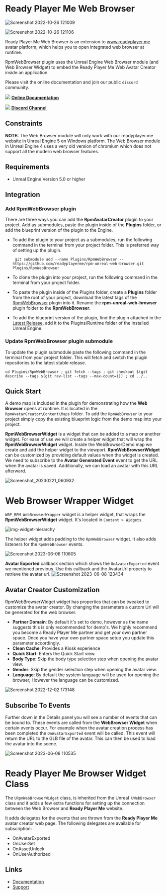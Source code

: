 # Ready Player Me Web Browser

![Screenshot 2022-10-26 121009](https://user-images.githubusercontent.com/108666572/198000086-7771d6a5-70cc-4b39-b087-b0533257d9be.png)

![Screenshot 2022-10-26 121106](https://user-images.githubusercontent.com/108666572/198000119-79ea06ea-4a12-458d-8c7d-88cf7d7ab208.png)

Ready Player Me Web Browser is an extension to www.readyplayer.me avatar platform, which helps you to open integrated web browser at runtime.

RpmWebBrowser plugin uses the Unreal Engine Web Browser module (and Web Browser Widget) to embed the Ready Player Me Web Avatar Creator inside an application.

Please visit the online documentation and join our public `discord` community.

![](https://i.imgur.com/zGamwPM.png) **[Online Documentation]( https://docs.readyplayer.me/ready-player-me/integration-guides/unreal-sdk )**

![](https://i.imgur.com/FgbNsPN.png) **[Discord Channel]( https://discord.gg/9veRUu2 )**

## Constraints

**NOTE:** The Web Browser module will only work with our readyplayer.me website in Unreal Engine 5 on Windows platform. The Web Browser module in Unreal Engine 4 uses a very old version of chromium which does not support all the modern web browser features.

## Requirements

- Unreal Engine Version 5.0 or higher

## Integration

### Add RpmWebBrowser plugin

There are three ways you can add the **RpmAvatarCreator** plugin to your project. Add as submodules, paste the plugin inside of the **Plugins** folder, or add the blueprint version of the plugin to the Engine.

- To add the plugin to your project as a submodules, run the following command in the terminal from your project folder. This is preferred way of setting up the plugin.

  ```
   git submodule add --name Plugins/RpmWebBrowser -- https://github.com/readyplayerme/rpm-unreal-web-browser.git Plugins/RpmWebBrowser
  ```

- To clone the plugin into your project, run the following command in the terminal from your project folder.

- To paste the plugin inside of the Plugins folder, create a **Plugins** folder from the root of your project, download the latest tags of the [RpmWebBrowser](https://github.com/readyplayerme/rpm-unreal-web-browser.git) plugin into it. Rename the **rpm-unreal-web-browser** plugin folder to the **RpmWebBrowser**.

- To add the blueprint version of the plugin, find the plugin attached in the [Latest Release](https://github.com/readyplayerme/rpm-unreal-web-browser/releases/latest), add it to the Plugins/Runtime folder of the installed Unreal Engine.

### Update RpmWebBrowser plugin submodule

To update the plugin submodule paste the following command in the terminal from your project folder. This will fetch and switch the plugin repositories to the latest stable release.

  ```
  cd Plugins/RpmWebBrowser ; git fetch --tags ; git checkout $(git describe --tags $(git rev-list --tags --max-count=1)) ; cd ../..
  ```

## Quick Start

A demo map is included in the plugin for demonstrating how the **Web Browser** opens at runtime. It is located in the `RpmAvatarCreator\Content\Maps` folder.
To add the `RpmWebBrowser` to your project simply copy the existing blueprint logic from the demo map into your project.

**RpmWebBrowserWidget** is a widget that can be added to a map or another widget.
For ease of use we will create a helper widget that will wrap the **RpmWebBrowserWidget** widget.
Inside the WebBrowserDemo map we create and add the helper widget to the viewport.
**RpmWebBrowserWidget** can be customized by providing default values when the widget is created.
We need to subscribe to the **Avatar Generated Event** event to get the URL when the avatar is saved.
Additionally, we can load an avatar with this URL afterward.

![Screenshot_20230221_060932](https://user-images.githubusercontent.com/3124894/229149539-1ae0e7a5-c9ae-4671-b6e1-e267e14fd204.png)

# Web Browser Wrapper Widget

`WBP_RPM_WebBrowserWrapper` widget is a helper widget, that wraps the **RpmWebBrowserWidget** widget. It's located in `Content > Widgets`.

![img-widget-hierarchy](https://user-images.githubusercontent.com/7085672/163364100-75cc563b-3e78-418f-ab1a-47b79cfabf45.png)

The helper widget adds padding to the `RpmWebBrowser` widget. It also adds listeners for the `RpmWebBrowser` events.

![Screenshot 2023-06-08 110605](https://github.com/readyplayerme/UnrealExamples/assets/7085672/094e98ca-733c-44cc-b582-32ab00e84e51)

**Avatar Exported** callback section which shows the `OnAvatarExported` event we mentioned previous. Use this callback and the AvatarUrl property to retrieve the avatar url.
![Screenshot 2023-06-08 123434](https://github.com/readyplayerme/UnrealExamples/assets/7085672/44043a1e-7a2d-4974-a4d8-fffea13a5c4b)

## Avatar Creator Customization

RpmWebBrowserWidget widget has properties that can be tweaked to customize the avatar creator. By changing the parameters a custom Url will be generated for the web browser.
- **Partner Domain**: By default it's set to demo, however as the name suggests this is only recommended for demo's. We highly recommend you become a Ready Player Me partner and get your own partner space. Once you have your own partner space setup you update this parameter accordingly.
- **Clean Cache**: Provides a Kiosk experience
- **Quick Start**: Enters the Quick Start view.
- **Body Type**: Skip the body type selection step when opening the avatar view.
- **Gender**: Skip the gender selection step when opening the avatar view.
- **Language**: By default the system language will be used for opening the browser, However the language can be customized.

![Screenshot 2022-12-02 173148](https://user-images.githubusercontent.com/3124894/205340278-cc75a168-7813-4e32-bfdb-e44e41f00555.png)

## Subscribe To Events

Further down in the Details panel you will see a number of events that can be bound to.
These events are called from the **WebBrowser Widget** when certain events occur.
For example when the avatar creation process has been completed the `OnAvatarExported` event will be called.
This event will return the URL to the GLB file of the avatar. This can then be used to load the avatar into the scene.

![Screenshot 2023-06-08 110535](https://github.com/readyplayerme/UnrealExamples/assets/7085672/1716ab37-a550-44af-966d-e31d12a46d32)

# Ready Player Me Browser Widget Class

The `URpmWebBrowserWidget` class, is inherited from the Unreal` UWebBrowser` class and it adds a few extra functions for setting up the connection between the Web Browser and **Ready Player Me** website.

It adds delegates for the events that are thrown from the **Ready Player Me** avatar creator web page.
The following delegates are available for subscription: 
- OnAvatarExported
- OnUserSet
- OnAssetUnlock
- OnUserAuthorized

## Links
- [Documentation](https://docs.readyplayer.me/ready-player-me/integration-guides/unreal-engine)
- [Support](https://docs.readyplayer.me/ready-player-me/integration-guides/unreal-engine/troubleshooting)
